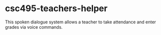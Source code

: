 csc495-teachers-helper
======================

This spoken dialogue system allows a teacher to take attendance and enter grades via voice commands.  
